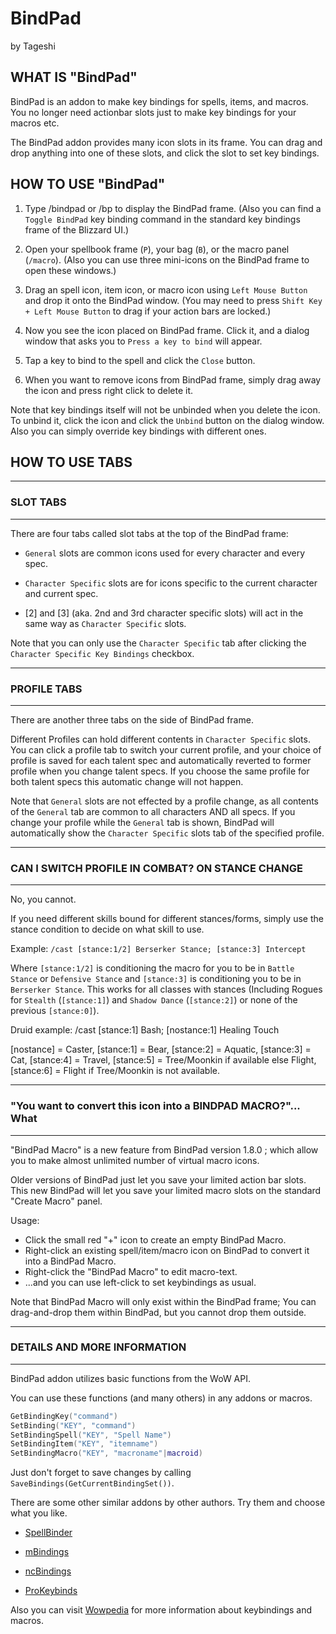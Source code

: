 # BindPad

by Tageshi

## WHAT IS "BindPad"

BindPad is an addon to make key bindings for spells, items, and macros.
You no longer need actionbar slots just to make key bindings for your macros etc.

The BindPad addon provides many icon slots in its frame. You can drag and drop
anything into one of these slots, and click the slot to set key bindings.

## HOW TO USE "BindPad"

1. Type /bindpad or /bp to display the BindPad frame.
(Also you can find a `Toggle BindPad` key binding command in the standard
key bindings frame of the Blizzard UI.)

2. Open your spellbook frame (`P`), your bag (`B`), or the macro panel (`/macro`).
(Also you can use three mini-icons on the BindPad frame to open these windows.)

3. Drag an spell icon, item icon, or macro icon using `Left Mouse Button` and
drop it onto the BindPad window.
(You may need to press `Shift Key + Left Mouse Button` to drag if your action bars are locked.)

4. Now you see the icon placed on BindPad frame. Click it,
and a dialog window that asks you to `Press a key to bind` will appear.

5. Tap a key to bind to the spell and click the `Close` button.

6. When you want to remove icons from BindPad frame, simply drag away the icon
and press right click to delete it.

Note that key bindings itself will not be unbinded when you delete the icon.
To unbind it, click the icon and click the `Unbind` button on the dialog window.
Also you can simply override key bindings with different ones.

## HOW TO USE TABS

----

### SLOT TABS

----

There are four tabs called slot tabs at the top of the BindPad frame:

* `General` slots are common icons used for every character and every spec.

* `Character Specific` slots are for icons specific to the current character
and current spec.

* [2] and [3] (aka. 2nd and 3rd character specific slots) will act
in the same way as `Character Specific` slots.

Note that you can only use the `Character Specific` tab after clicking
the `Character Specific Key Bindings` checkbox.

----

### PROFILE TABS

----

There are another three tabs on the side of BindPad frame.

Different Profiles can hold different contents in `Character Specific` slots.
You can click a profile tab to switch your current profile, and your choice of
profile is saved for each talent spec and automatically reverted to former
profile when you change talent specs. If you choose the same profile for both
talent specs this automatic change will not happen.

Note that `General` slots are not effected by a profile change, as all
contents of the `General` tab are common to all characters AND all specs.
If you change your profile while the `General` tab is shown,
BindPad will automatically show the `Character Specific` slots tab of
the specified profile.

----

### CAN I SWITCH PROFILE IN COMBAT? ON STANCE CHANGE

----
No, you cannot.

If you need different skills bound for different stances/forms,
simply use the stance condition to decide on what skill to use.

Example: `/cast [stance:1/2] Berserker Stance; [stance:3] Intercept`

Where `[stance:1/2]` is conditioning the macro for you to be in `Battle Stance`
or `Defensive Stance` and `[stance:3]` is conditioning you to be in `Berserker Stance`.
This works for all classes with stances (Including Rogues for `Stealth` (`[stance:1]`)
and `Shadow Dance` (`[stance:2]`) or none of the previous `[stance:0]`).

Druid example: /cast [stance:1] Bash; [nostance:1] Healing Touch

[nostance] = Caster, [stance:1] = Bear, [stance:2] = Aquatic, [stance:3] = Cat,
[stance:4] = Travel, [stance:5] = Tree/Moonkin if available else Flight,
[stance:6] = Flight if Tree/Moonkin is not available.

----

### "You want to convert this icon into a BINDPAD MACRO?"... What

----

"BindPad Macro" is a new feature from BindPad version 1.8.0 ;
which allow you to make almost unlimited number of virtual macro icons.

Older versions of BindPad just let you save your limited action bar slots.
This new BindPad will let you save your limited macro slots on the standard
"Create Macro" panel.

Usage:

- Click the small red "+" icon to create an empty BindPad Macro.
- Right-click an existing spell/item/macro icon on BindPad to convert it into a BindPad Macro.
- Right-click the "BindPad Macro" to edit macro-text.
- ...and you can use left-click to set keybindings as usual.

Note that BindPad Macro will only exist within the BindPad frame;
You can drag-and-drop them within BindPad, but you cannot drop them outside.

----

### DETAILS AND MORE INFORMATION

----

BindPad addon utilizes basic functions from the WoW API.

You can use these functions (and many others) in any addons or macros.

```lua
GetBindingKey("command")
SetBinding("KEY", "command")
SetBindingSpell("KEY", "Spell Name")
SetBindingItem("KEY", "itemname")
SetBindingMacro("KEY", "macroname"|macroid)
```

Just don't forget to save changes by calling
`SaveBindings(GetCurrentBindingSet())`.

There are some other similar addons by other authors.
Try them and choose what you like.

* [SpellBinder](https://www.wowinterface.com/downloads/info5614-SpellBinder.html)

* [mBindings](https://www.wowinterface.com/downloads/info11614-2.html)

* [ncBindings](https://www.wowinterface.com/downloads/fileinfo.php?id=15270)

* [ProKeybinds](https://www.wowinterface.com/downloads/fileinfo.php?id=18841)

Also you can visit [Wowpedia](https://wow.gamepedia.com/Making_a_macro) for more information about keybindings and macros.

